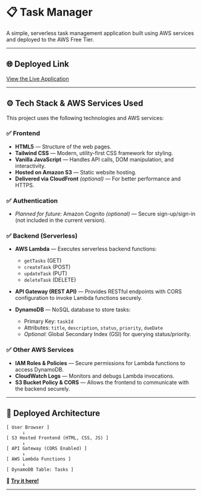 

# 📋 Task Manager

A simple, serverless task management application built using AWS services and deployed to the AWS Free Tier.

---

## 🌐 Deployed Link

[View the Live Application](http://taskmana.s3-website-us-east-1.amazonaws.com)

---

## ⚙️ Tech Stack & AWS Services Used

This project uses the following technologies and AWS services:

### ✅ **Frontend**

* **HTML5** — Structure of the web pages.
* **Tailwind CSS** — Modern, utility-first CSS framework for styling.
* **Vanilla JavaScript** — Handles API calls, DOM manipulation, and interactivity.
* **Hosted on Amazon S3** — Static website hosting.
* **Delivered via CloudFront** *(optional)* — For better performance and HTTPS.

### ✅ **Authentication**

* *Planned for future*: Amazon Cognito *(optional)* — Secure sign-up/sign-in (not included in the current version).

### ✅ **Backend (Serverless)**

* **AWS Lambda** — Executes serverless backend functions:

  * `getTasks` (GET)
  * `createTask` (POST)
  * `updateTask` (PUT)
  * `deleteTask` (DELETE)

* **API Gateway (REST API)** — Provides RESTful endpoints with CORS configuration to invoke Lambda functions securely.

* **DynamoDB** — NoSQL database to store tasks:

  * Primary Key: `taskId`
  * Attributes: `title`, `description`, `status`, `priority`, `dueDate`
  * *Optional*: Global Secondary Index (GSI) for querying status/priority.

### ✅ **Other AWS Services**

* **IAM Roles & Policies** — Secure permissions for Lambda functions to access DynamoDB.
* **CloudWatch Logs** — Monitors and debugs Lambda invocations.
* **S3 Bucket Policy & CORS** — Allows the frontend to communicate with the backend securely.

---

## 📌 Deployed Architecture

```
[ User Browser ]
      ↓
[ S3 Hosted Frontend (HTML, CSS, JS) ]
      ↓
[ API Gateway (CORS Enabled) ]
      ↓
[ AWS Lambda Functions ]
      ↓
[ DynamoDB Table: Tasks ]
```

**🚀 [Try it here!](http://taskmana.s3-website-us-east-1.amazonaws.com)**

---
